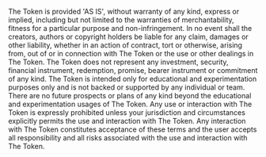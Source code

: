 The Token is provided 'AS IS', without warranty of any kind, express or implied, including but not limited to the warranties of merchantability, fitness for a particular purpose and non-infringement. In no event shall the creators, authors or copyright holders be liable for any claim, damages or other liability, whether in an action of contract, tort or otherwise, arising from, out of or in connection with The Token or the use or other dealings in The Token. The Token does not represent any investment, security, financial instrument, redemption, promise, bearer instrument or commitment of any kind. The Token is intended only for educational and experimentation purposes only and is not backed or supported by any individual or team. There are no future prospects or plans of any kind beyond the educational and experimentation usages of The Token. Any use or interaction with The Token is expressly prohibited unless your jurisdiction and circumstances explicitly permits the use and interaction with The Token. Any interaction with The Token constitutes acceptance of these terms and the user accepts all responsibility and all risks associated with the use and interaction with The Token.